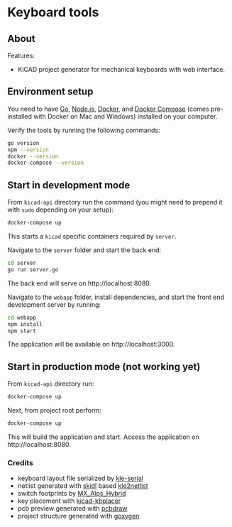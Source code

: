 # Keyboard tools

## About
Features:
 - KiCAD project generator for mechanical keyboards with web interface.

## Environment setup

You need to have [Go](https://golang.org/),
[Node.js](https://nodejs.org/),
[Docker](https://www.docker.com/), and
[Docker Compose](https://docs.docker.com/compose/)
(comes pre-installed with Docker on Mac and Windows)
installed on your computer.

Verify the tools by running the following commands:

```sh
go version
npm --version
docker --version
docker-compose --version
```

## Start in development mode

From `kicad-api` directory run the command (you might
need to prepend it with `sudo` depending on your setup):

```sh
docker-compose up
```
This starts a `kicad` specific containers required by `server`.

Navigate to the `server` folder and start the back end:

```sh
cd server
go run server.go
```
The back end will serve on http://localhost:8080.

Navigate to the `webapp` folder, install dependencies,
and start the front end development server by running:

```sh
cd webapp
npm install
npm start
```
The application will be available on http://localhost:3000.

## Start in production mode (not working yet)

From `kicad-api` directory run:
```sh
docker-compose up
```

Next, from project root perform:
```sh
docker-compose up
```
This will build the application and start.
Access the application on http://localhost:8080.

### Credits
- keyboard layout file serialized by [kle-serial](https://github.com/ijprest/kle-serial)
- netlist generated with [skidl](https://github.com/xesscorp/skidl) based [kle2netlist](https://github.com/adamws/kle2netlist)
- switch footprints by [MX_Alps_Hybrid](https://github.com/ai03-2725/MX_Alps_Hybrid)
- key placement with [kicad-kbplacer](https://github.com/adamws/kicad-kbplacer)
- pcb preview generated with [pcbdraw](https://github.com/yaqwsx/PcbDraw)
- project structure generated with [goxygen](https://github.com/Shpota/goxygen)
